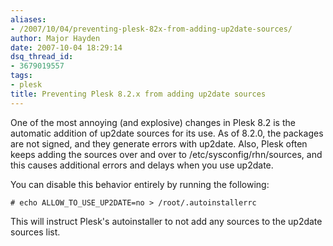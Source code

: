 ```yaml
---
aliases:
- /2007/10/04/preventing-plesk-82x-from-adding-up2date-sources/
author: Major Hayden
date: 2007-10-04 18:29:14
dsq_thread_id:
- 3679019557
tags:
- plesk
title: Preventing Plesk 8.2.x from adding up2date sources
---
```


One of the most annoying (and explosive) changes in Plesk 8.2 is the automatic addition of up2date sources for its use. As of 8.2.0, the packages are not signed, and they generate errors with up2date. Also, Plesk often keeps adding the sources over and over to /etc/sysconfig/rhn/sources, and this causes additional errors and delays when you use up2date.

You can disable this behavior entirely by running the following:

`# echo ALLOW_TO_USE_UP2DATE=no > /root/.autoinstallerrc`

This will instruct Plesk's autoinstaller to not add any sources to the up2date sources list.